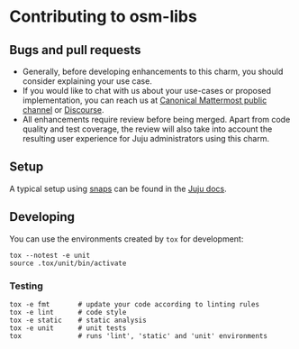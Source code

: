 # Contributing to osm-libs

## Bugs and pull requests

- Generally, before developing enhancements to this charm, you should consider explaining your use
  case.
- If you would like to chat with us about your use-cases or proposed implementation, you can reach
  us at [Canonical Mattermost public channel](https://chat.charmhub.io/charmhub/channels/charm-dev)
  or [Discourse](https://discourse.charmhub.io/).
- All enhancements require review before being merged. Apart from code quality and test coverage,
  the review will also take into account the resulting user experience for Juju administrators
  using this charm.

## Setup

A typical setup using [snaps](https://snapcraft.io/) can be found in the [Juju
docs](https://juju.is/docs/sdk/dev-setup).

## Developing

You can use the environments created by `tox` for development:

```shell
tox --notest -e unit
source .tox/unit/bin/activate
```

### Testing

```shell
tox -e fmt       # update your code according to linting rules
tox -e lint      # code style
tox -e static    # static analysis
tox -e unit      # unit tests
tox              # runs 'lint', 'static' and 'unit' environments
```
